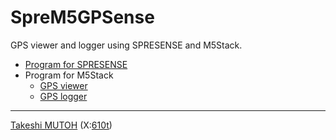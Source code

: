 # SpreM5GPSense
GPS viewer and logger using SPRESENSE and M5Stack.
- [Program for SPRESENSE](examples/SPRESENSE/)
- Program for M5Stack
  - [GPS viewer](examples/M5Stack_viewer/)
  - [GPS logger](examples/M5Stack/)

---
[Takeshi MUTOH](https://scrapbox.io/610t/610t) (X:[610t](https://x.com/610t))
